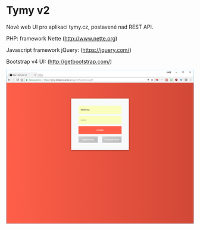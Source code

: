 # Tymy v2
Nové web UI pro aplikaci tymy.cz, postavené nad REST API.

PHP: framework Nette (http://www.nette.org)

Javascript framework jQuery: (https://jquery.com/)

Bootstrap v4 UI: (http://getbootstrap.com/)

![Alt text](/screenshots/scr_login.png?raw=true "Login page")